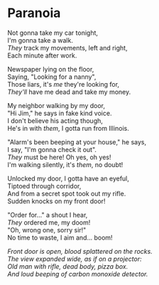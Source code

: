 # Paranoia

Not gonna take my car tonight,  
I'm gonna take a walk.  
*They* track my movements, left and right,  
Each minute after work.

Newspaper lying on the floor,  
Saying, "Looking for a nanny",  
Those liars, it's *me* they're looking for,  
*They'll* have me dead and take my money.

My neighbor walking by my door,  
"Hi Jim," he says in fake kind voice.  
I don't believe his acting though,  
He's in with *them*, I gotta run from Illinois.

"Alarm's been beeping at your house," he says,  
I say, "I'm gonna check it out".  
*They* must be here! Oh yes, oh yes!  
I'm walking silently, it's *them*, no doubt!

Unlocked my door, I gotta have an eyeful,  
Tiptoed through corridor,  
And from a secret spot took out my rifle.  
Sudden knocks on my front door!

"Order for..." a shout I hear,  
*They* ordered me, my doom!  
"Oh, wrong one, sorry sir!"  
No time to waste, I aim and... boom!

*Front door is open, blood splattered on the rocks.*  
*The view expanded wide, as if on a projector:*  
*Old man with rifle, dead body, pizza box.*  
*And loud beeping of carbon monoxide detector.*